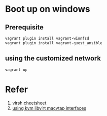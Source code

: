 # Boot up on windows

## Prerequisite

```bash
vagrant plugin install vagrant-winnfsd
vagrant plugin install vagrant-guest_ansible


```

## using the customized network

```bash
vagrant up
```

# Refer

1. [virsh cheetsheet](https://computingforgeeks.com/virsh-commands-cheatsheet/)
2. [using kvm libvirt macvtap interfaces](https://blog.scottlowe.org/2016/02/09/using-kvm-libvirt-macvtap-interfaces/)
